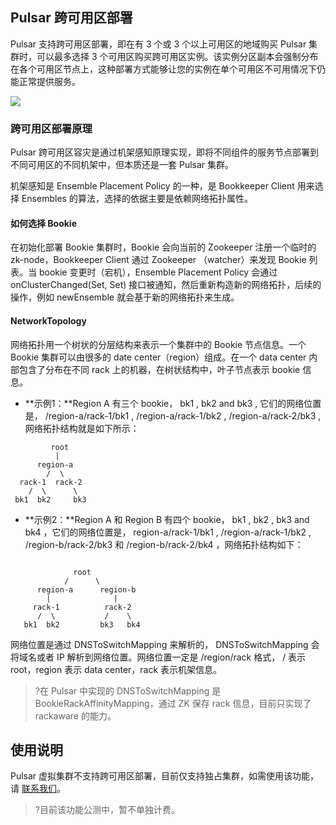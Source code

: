 
## Pulsar 跨可用区部署

Pulsar 支持跨可用区部署，即在有 3 个或 3 个以上可用区的地域购买 Pulsar 集群时，可以最多选择 3 个可用区购买跨可用区实例。该实例分区副本会强制分布在各个可用区节点上，这种部署方式能够让您的实例在单个可用区不可用情况下仍能正常提供服务。

![](https://qcloudimg.tencent-cloud.cn/raw/c641db94fbacd0a1a8a2a12b927f6c71.jpg)

### 跨可用区部署原理

Pulsar 跨可用区容灾是通过机架感知原理实现，即将不同组件的服务节点部署到不同可用区的不同机架中，但本质还是一套 Pulsar 集群。

机架感知是 Ensemble Placement Policy 的一种，是 Bookkeeper Client 用来选择 Ensembles 的算法，选择的依据主要是依赖网络拓扑属性。

#### 如何选择 Bookie

在初始化部署 Bookie 集群时，Bookie 会向当前的 Zookeeper 注册一个临时的 zk-node，Bookkeeper Client 通过 Zookeeper （watcher）来发现 Bookie 列表。当 bookie 变更时（宕机），Ensemble Placement Policy 会通过 onClusterChanged(Set, Set) 接口被通知，然后重新构造新的网络拓扑，后续的操作，例如 newEnsemble 就会基于新的网络拓扑来生成。


#### NetworkTopology

网络拓扑用一个树状的分层结构来表示一个集群中的 Bookie 节点信息。一个 Bookie 集群可以由很多的 date center（region）组成。在一个 data center 内部包含了分布在不同 rack 上的机器，在树状结构中，叶子节点表示 bookie 信息。

- **示例1：**Region A 有三个 bookie， bk1 , bk2 and bk3 , 它们的网络位置是， /region-a/rack-1/bk1 , /region-a/rack-1/bk2 , /region-a/rack-2/bk3 , 网络拓扑结构就是如下所示：
```
         root
          |
      region-a
        /  \
  rack-1  rack-2
    /  \      \
 bk1  bk2     bk3

```
- **示例2：**Region A 和 Region B 有四个 bookie， bk1 , bk2 , bk3 and bk4 ，它们的网络位置是， region-a/rack-1/bk1 , /region-a/rack-1/bk2 , /region-b/rack-2/bk3 和 /region-b/rack-2/bk4 ，网络拓扑结构如下：
```

              root
            /      \
      region-a      region-b
        |              |  
     rack-1          rack-2
      /  \           /    \
   bk1  bk2         bk3   bk4

```

网络位置是通过 DNSToSwitchMapping 来解析的， DNSToSwitchMapping 会将域名或者 IP 解析到网络位置。网络位置一定是 /region/rack 格式， / 表示 root，region 表示 data center，rack 表示机架信息。

>?在 Pulsar 中实现的 DNSToSwitchMapping 是 BookieRackAffinityMapping，通过 ZK 保存 rack 信息，目前只实现了 rackaware 的能力。

## 使用说明

Pulsar 虚拟集群不支持跨可用区部署，目前仅支持独占集群，如需使用该功能，请 [联系我们](https://cloud.tencent.com/apply/p/cb20pyzvsrv)。

>?目前该功能公测中，暂不单独计费。
